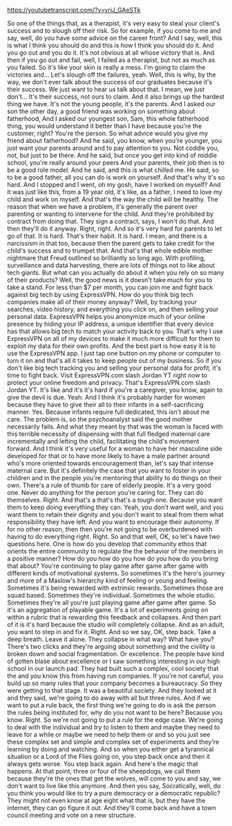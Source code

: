 https://youtubetranscript.com/?v=vriJ_GAeSTk

 So one of the things that, as a therapist, it's very easy to steal your client's success and to slough off their risk. So for example, if you come to me and say, well, do you have some advice on the career front? And I say, well, this is what I think you should do and this is how I think you should do it. And you go out and you do it. It's not obvious at all whose victory that is. And then if you go out and fail, well, I failed as a therapist, but not as much as you failed. So it's like your skin is really a mess. I'm going to claim the victories and... Let's slough off the failures, yeah. Well, this is why, by the way, we don't ever talk about the success of our graduates because it's their success. We just want to hear us talk about that. I mean, we just don't... It's their success, not ours to claim. And it also brings up the hardest thing we have. It's not the young people, it's the parents. And I asked our son the other day, a good friend was working on something about fatherhood, And I asked our youngest son, Sam, this whole fatherhood thing, you would understand it better than I have because you're the customer, right? You're the person. So what advice would you give my friend about fatherhood? And he said, you know, when you're younger, you just want your parents around and to pay attention to you. Not coddle you, not, but just to be there. And he said, but once you get into kind of middle school, you're really around your peers And your parents, their job then is to be a good role model. And he said, and this is what chilled me. He said, so to be a good father, all you can do is work on yourself. And that's why it's so hard. And I stopped and I went, oh my gosh, have I worked on myself? And it was just like this, from a 19 year old, it's like, as a father, I need to love my child and work on myself. And that's the way the child will be healthy. The reason that when we have a problem, it's generally the parent over parenting or wanting to intervene for the child. And they're prohibited by contract from doing that. They sign a contract, says, I won't do that. And then they'll do it anyway. Right, right. And so it's very hard for parents to let go of that. It is hard. That's their habit. It is hard. I mean, and there is a narcissism in that too, because then the parent gets to take credit for the child's success and to trumpet that. And that's that whole edible mother nightmare that Freud outlined so brilliantly so long ago. With profiling, surveillance and data harvesting, there are lots of things not to like about tech giants. But what can you actually do about it when you rely on so many of their products? Well, the good news is it doesn't take much for you to take a stand. For less than $7 per month, you can join me and fight back against big tech by using ExpressVPN. How do you think big tech companies make all of their money anyway? Well, by tracking your searches, video history, and everything you click on, and then selling your personal data. ExpressVPN helps you anonymize much of your online presence by hiding your IP address, a unique identifier that every device has that allows big tech to match your activity back to you. That's why I use ExpressVPN on all of my devices to make it much more difficult for them to exploit my data for their own profits. And the best part is how easy it is to use the ExpressVPN app. I just tap one button on my phone or computer to turn it on and that's all it takes to keep people out of my business. So if you don't like big tech tracking you and selling your personal data for profit, it's time to fight back. Visit ExpressVPN.com slash Jordan YT right now to protect your online freedom and privacy. That's ExpressVPN.com slash Jordan YT. It's like and it's it's hard if you're a caregiver, you know, again to give the devil is due. Yeah. And I think it's probably harder for women because they have to give their all to their infants in a self-sacrificing manner. Yes. Because infants require full dedicated, this isn't about me care. The problem is, so the psychoanalyst said the good mother necessarily fails. And what they meant by that was the woman is faced with this terrible necessity of dispensing with that full fledged maternal care incrementally and letting the child, facilitating the child's movement forward. And I think it's very useful for a woman to have her masculine side developed for that or to have more likely to have a male partner around who's more oriented towards encouragement than, let's say that intense maternal care. But it's definitely the case that you want to foster in your children and in the people you're mentoring that ability to do things on their own. There's a rule of thumb for care of elderly people. It's a very good one. Never do anything for the person you're caring for. They can do themselves. Right. And that's a that's that's a tough one. Because you want them to keep doing everything they can. Yeah, you don't want well, and you want them to retain their dignity and you don't want to steal from them what responsibility they have left. And you want to encourage their autonomy. If for no other reason, then then you're not going to be overburdened with having to do everything right. Right. So and that well, OK, so let's have two questions here. One is how do you develop that community ethos that orients the entire community to regulate the the behavior of the members in a positive manner? How do you how do you how do you how do you bring that about? You're continuing to play game after game after game with different kinds of motivational systems. So sometimes it's the hero's journey and more of a Maslow's hierarchy kind of feeling or young and feeling. Sometimes it's being rewarded with extrinsic rewards. Sometimes those are squad based. Sometimes they're individual. Sometimes the whole studio. Sometimes they're all you're just playing game after game after game. So it's an aggregation of playable game. It's a lot of experiments going on within a rubric that is rewarding this feedback and collapses. And then part of it is it's hard because the studio will completely collapse. And as an adult, you want to step in and fix it. Right. And so we say, OK, step back. Take a deep breath. Leave it alone. They collapse in what way? What have you? There's two clicks and they're arguing about something and the civility is broken down and social fragmentation. Or excellence. The people have kind of gotten blase about excellence or I saw something interesting in our high school in our launch pad. They had built such a complex, cool society that the and you know this from having run companies. If you're not careful, you build up so many rules that your company becomes a bureaucracy. So they were getting to that stage. It was a beautiful society. And they looked at it and they said, we're going to do away with all but three rules. And if we want to put a rule back, the first thing we're going to do is ask the person the rules being instituted for, why do you not want to be here? Because you know. Right. So we're not going to put a rule for the edge case. We're going to deal with the individual and try to listen to them and maybe they need to leave for a while or maybe we need to help them or and so you just see these complex set and simple and complex set of experiments and they're learning by doing and watching. And so when you either get a tyrannical situation or a Lord of the Flies going on, you step back once and then it always gets worse. You step back again. And here's the magic that happens. At that point, three or four of the sheepdogs, we call them because they're the ones that get the wolves, will come to you and say, we don't want to live like this anymore. And then you say, Socratically, well, do you think you would like to try a pure democracy or a democratic republic? They might not even know at age eight what that is, but they have the internet, they can go figure it out. And they'll come back and have a town council meeting and vote on a new structure.